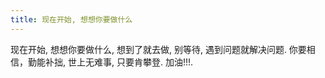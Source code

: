 ```yaml
---
title: 现在开始, 想想你要做什么
---
```

现在开始, 想想你要做什么, 想到了就去做, 别等待, 遇到问题就解决问题. 你要相信，勤能补拙, 世上无难事, 只要肯攀登. 加油!!!.
